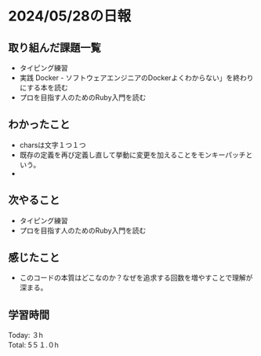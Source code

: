 # 2024/05/28の日報
## 取り組んだ課題一覧
* タイピング練習
*  実践 Docker - ソフトウェアエンジニアのDockerよくわからない」を終わりにする本を読む
*  プロを目指す人のためのRuby入門を読む
## わかったこと
*  charsは文字１つ１つ
*  既存の定義を再び定義し直して挙動に変更を加えることをモンキーパッチという。
*  
## 次やること
* タイピング練習
* プロを目指す人のためのRuby入門を読む
## 感じたこと
*  このコードの本質はどこなのか？なぜを追求する回数を増やすことで理解が深まる。
## 学習時間
Today: ３h<br>
Total: 5５１.０h

